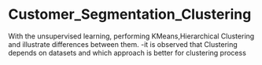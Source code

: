 # Customer_Segmentation_Clustering
With the unsupervised learning, performing KMeans,Hierarchical Clustering and illustrate differences between  them.
-it is observed that Clustering depends on datasets and which approach is better for clustering process
